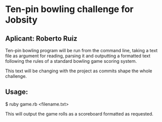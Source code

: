# Ten-pin bowling challenge for Jobsity

## Aplicant: Roberto Ruiz

Ten-pin bowling program will be run from the command line, taking a text file as argument for reading, parsing it and outputting a formatted text following the rules of a standard bowling game scoring system.

This text will be changing with the project as commits shape the whole challenge.

## Usage:

$ ruby game.rb <filename.txt>

This will output the game rolls as a scoreboard formatted as requested.